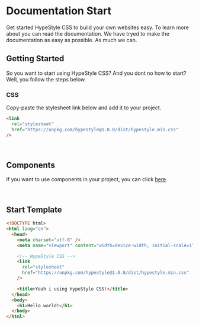 # Documentation Start

Get started HypeStyle CSS to build your own websites easy. To learn more about you can read the documentation.
We have tryed to make the documentation as easy as possible. As much we can.

## Getting Started

So you want to start using HypeStyle CSS? And you dont no how to start? Well, you follow the steps below.

### CSS

Copy-paste the stylesheet link below and add it to your project.

```html
<link
  rel="stylesheet"
  href="https://unpkg.com/hypestyle@1.0.0/dist/hypestyle.min.css"
/>
```

<br>

## Components

If you want to use components in your project, you can click [here](/docs/components).

<br>

## Start Template

```html
<!DOCTYPE html>
<html lang="en">
  <head>
    <meta charset="utf-8" />
    <meta name="viewport" content="width=device-width, initial-scale=1" />

    <!-- HypeStyle CSS -->
    <link
      rel="stylesheet"
      href="https://unpkg.com/hypestyle@1.0.0/dist/hypestyle.min.css"
    />

    <title>Yeah i using HypeStyle CSS!</title>
  </head>
  <body>
    <h1>Hello world!</h1>
  </body>
</html>
```
